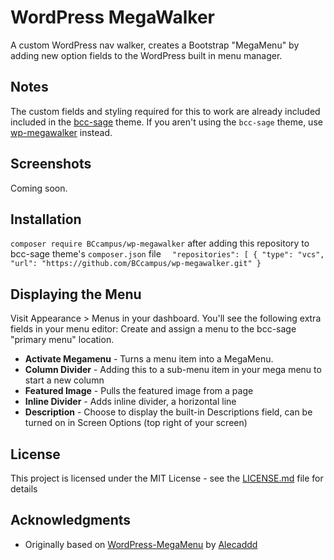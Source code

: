 

# WordPress MegaWalker

A custom WordPress nav walker, creates a Bootstrap "MegaMenu" by adding new option fields to the WordPress built in menu manager. 

## Notes
The custom fields and styling required for this to work are already included included in the [bcc-sage](https://github.com/BCcampus/bcc-sage) theme. If you aren't using the `bcc-sage` theme, use [wp-megawalker](https://github.com/alex-418/wp-megawalker) instead. 

## Screenshots 
Coming soon. 

## Installation
`composer require BCcampus/wp-megawalker` after adding this repository to bcc-sage theme's `composer.json` file ```  "repositories": [
                                                                                                     {
                                                                                                       "type": "vcs",
                                                                                                       "url": "https://github.com/BCcampus/wp-megawalker.git"
                                                                                                     }```
## Displaying the Menu
Visit Appearance > Menus in your dashboard. You'll see the following extra fields in your menu editor:
Create and assign a menu to the bcc-sage "primary menu" location. 
 
* **Activate Megamenu** - Turns a menu item into a MegaMenu. 
* **Column Divider** - Adding this to a sub-menu item in your mega menu to start a new column
* **Featured Image** - Pulls the featured image from a page
* **Inline Divider** - Adds inline divider, a horizontal line
* **Description** - Choose to display the built-in Descriptions field, can be turned on in Screen Options (top right of your screen)

## License

This project is licensed under the MIT License - see the [LICENSE.md](LICENSE.md) file for details

## Acknowledgments

* Originally based on [WordPress-MegaMenu](https://github.com/Alecaddd/WordPress-MegaMenu) by [Alecaddd](https://github.com/Alecaddd)
